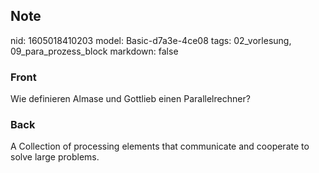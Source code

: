 ## Note
nid: 1605018410203
model: Basic-d7a3e-4ce08
tags: 02_vorlesung, 09_para_prozess_block
markdown: false

### Front
<p><span>Wie definieren Almase und Gottlieb einen
Parallelrechner?</span>

### Back
<p><span>A Collection of processing elements that communicate and
cooperate to solve large problems.</span>
